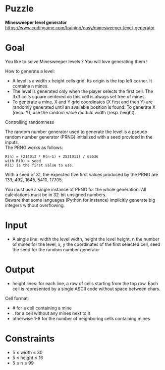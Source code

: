 # Puzzle
**Minesweeper level generator** https://www.codingame.com/training/easy/minesweeper-level-generator

# Goal
You like to solve Minesweeper levels ? You will love generating them !

How to generate a level:
* A level is a width x height cells grid. Its origin is the top left corner. It contains n mines.
* The level is generated only when the player selects the first cell. The 3x3 cells square centered on this cell is always set free of mines.
* To generate a mine, X and Y grid coordinates (X first and then Y) are randomly generated until an available position is found. 
To generate X (resp. Y), use the random value modulo width (resp. height).

Controlling randomness

The random number generator used to generate the level is a pseudo random number generator (PRNG) initialized with a seed provided in the inputs.  
The PRNG works as follows:
```
R(n) = (214013 * R(n-1) + 2531011) / 65536
with R(0) = seed
R(1) is the first value to use.
```

With a seed of 31, the expected five first values produced by the PRNG are 139, 492, 1645, 5410, 17705.

You must use a single instance of PRNG for the whole generation. All calculations must be in 32-bit unsigned numbers.  
Beware that some languages (Python for instance) implicitly generate big integers without overflowing.

# Input
* A single line: width the level width, height the level height, n the number of mines for the level, x, y the coordinates of the first selected cell, seed the seed for the random number generator

# Output
* height lines: for each line, a row of cells starting from the top row. Each cell is represented by a single ASCII code without space between chars.

Cell format: 
* \# for a cell containing a mine
* \. for a cell without any mines next to it
* otherwise 1-8 for the number of neighboring cells containing mines

# Constraints
* 5 ≤ width ≤ 30
* 5 ≤ height ≤ 16
* 5 ≤ n ≤ 99
